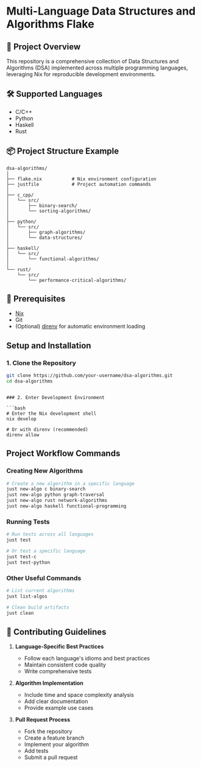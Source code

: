 # Multi-Language Data Structures and Algorithms Flake

## 🚀 Project Overview

This repository is a comprehensive collection of Data Structures and Algorithms (DSA) implemented across multiple programming languages, leveraging Nix for reproducible development environments.

## 🛠 Supported Languages

- C/C++
- Python
- Haskell
- Rust

## 📦 Project Structure Example

```
dsa-algorithms/
│
├── flake.nix           # Nix environment configuration
├── justfile            # Project automation commands
│
├── c_cpp/
│   └── src/
│       ├── binary-search/
│       └── sorting-algorithms/
│
├── python/
│   └── src/
│       ├── graph-algorithms/
│       └── data-structures/
│
├── haskell/
│   └── src/
│       └── functional-algorithms/
│
└── rust/
    └── src/
        └── performance-critical-algorithms/
```

## 🔧 Prerequisites

- [Nix](https://nixos.org/download.html)
- Git
- (Optional) [direnv](https://direnv.net/) for automatic environment loading

##  Setup and Installation

### 1. Clone the Repository

```bash
git clone https://github.com/your-username/dsa-algorithms.git
cd dsa-algorithms
```
```

### 2. Enter Development Environment

```bash
# Enter the Nix development shell
nix develop

# Or with direnv (recommended)
direnv allow
```

##  Project Workflow Commands

### Creating New Algorithms

```bash
# Create a new algorithm in a specific language
just new-algo c binary-search
just new-algo python graph-traversal
just new-algo rust network-algorithms
just new-algo haskell functional-programming
```

### Running Tests

```bash
# Run tests across all languages
just test

# Or test a specific language
just test-c
just test-python
```

### Other Useful Commands

```bash
# List current algorithms
just list-algos

# Clean build artifacts
just clean
```

## 📝 Contributing Guidelines

1. **Language-Specific Best Practices**
   - Follow each language's idioms and best practices
   - Maintain consistent code quality
   - Write comprehensive tests

2. **Algorithm Implementation**
   - Include time and space complexity analysis
   - Add clear documentation
   - Provide example use cases

3. **Pull Request Process**
   - Fork the repository
   - Create a feature branch
   - Implement your algorithm
   - Add tests
   - Submit a pull request


